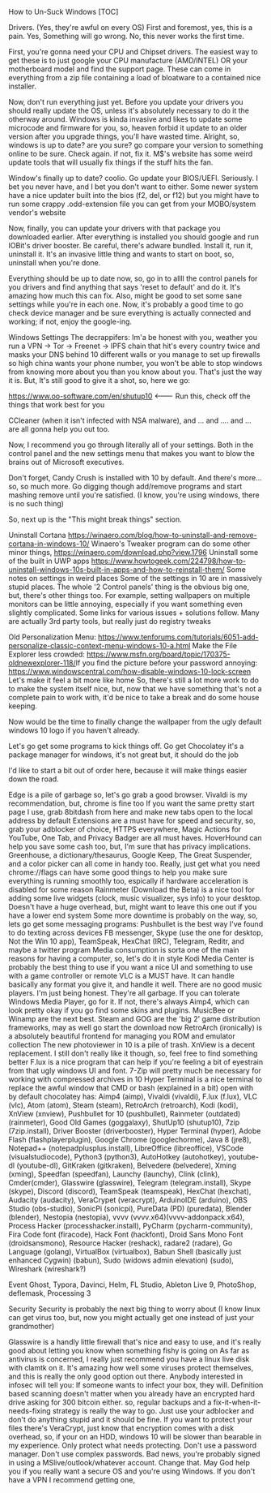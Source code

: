 How to Un-Suck Windows
[TOC]

Drivers. (Yes, they're awful on every OS)
First and foremost, yes, this is a pain. Yes, Something will go wrong. No, this never works the first time.

First, you're gonna need your CPU and Chipset drivers. The easiest way to get these is to just google your CPU manufacture (AMD/INTEL) OR your motherboard model and find the support page. These can come in everything from a zip file containing a load of bloatware to a contained nice installer.

Now, don't run everything just yet. Before you update your drivers you should really update the OS, unless it's absolutely necessary to do it the otherway around. Windows is kinda invasive and likes to update some microcode and firmware for you, so, heaven forbid it update to an older version after you upgrade things, you'll have wasted time. Alright, so, windows is up to date? are you sure? go compare your version to something online to be sure. Check again. if not, fix it. M$'s website has some weird update tools that will usually fix things if the stuff hits the fan.

Window's finally up to date? coolio. Go update your BIOS/UEFI. Seriously. I bet you never have, and I bet you don't want to either. Some newer system have a nice updater built into the bios (f2, del, or f12) but you might have to run some crappy .odd-extension file you can get from your MOBO/system vendor's website

Now, finally, you can update your drivers with that package you downloaded earlier. After everything is installed you should google and run IOBit's driver booster. Be careful, there's adware bundled. Install it, run it, uninstall it. It's an invasive little thing and wants to start on boot, so, uninstall when you're done.

Everything should be up to date now, so, go in to allll the control panels for you drivers and find anything that says 'reset to default' and do it. It's amazing how much this can fix. Also, might be good to set some sane settings while you're in each one. Now, it's probably a good time to go check device manager and be sure everything is actually connected and working; if not, enjoy the google-ing.

Windows Settings
The decrappifers:
Im'a be honest with you, weather you run a VPN -> Tor -> Freenet -> IPFS chain that hit's every country twice and masks your DNS behind 10 different walls or you manage to set up firewalls so high china wants your phone number, you won't be able to stop windows from knowing more about you than you know about you. That's just the way it is. But, It's still good to give it a shot, so, here we go:

https://www.oo-software.com/en/shutup10 <--- Run this, check off the things that work best for you

CCleaner (when it isn't infected with NSA malware), and … and …. and … are all gonna help you out too.

Now, I recommend you go through literally all of your settings. Both in the control panel and the new settings menu that makes you want to blow the brains out of Microsoft executives.

Don't forget, Candy Crush is installed with 10 by default. And there's more… so, so much more. Go digging though add/remove programs and start mashing remove until you're satisfied. (I know, you're using windows, there is no such thing)

So, next up is the "This might break things" section.

Uninstall Cortana https://winaero.com/blog/how-to-uninstall-and-remove-cortana-in-windows-10/
Winaero's Tweaker program can do some other minor things, https://winaero.com/download.php?view.1796
Uninstall some of the built in UWP apps https://www.howtogeek.com/224798/how-to-uninstall-windows-10s-built-in-apps-and-how-to-reinstall-them/
Some notes on settings in weird places
Some of the settings in 10 are in massively stupid places. The whole '2 Control panels' thing is the obvious big one, but, there's other things too. For example, setting wallpapers on multiple monitors can be little annoying, especially if you want something even slightly complicated. Some links for various issues + solutions follow. Many are actually 3rd party tools, but really just do registry tweaks

Old Personalization Menu: https://www.tenforums.com/tutorials/6051-add-personalize-classic-context-menu-windows-10-a.html
Make the File Explorer less crowded: https://www.msfn.org/board/topic/170375-oldnewexplorer-118/
​
If you find the picture before your password annoying: https://www.windowscentral.com/how-disable-windows-10-lock-screen
Let's make it feel a bit more like home
So, there's still a lot more work to do to make the system itself nice, but, now that we have something that's not a complete pain to work with, it'd be nice to take a break and do some house keeping.

Now would be the time to finally change the wallpaper from the ugly default windows 10 logo if you haven't already.

Let's go get some programs to kick things off. Go get Chocolatey it's a package manager for windows, it's not great but, it should do the job

I'd like to start a bit out of order here, because it will make things easier down the road.

Edge is a pile of garbage so, let's go grab a good browser. Vivaldi is my recommendation, but, chrome is fine too
If you want the same pretty start page I use, grab 8bitdash from here and make new tabs open to the local address by default
Extensions are a must have for speed and security, so, grab your adblocker of choice, HTTPS everywhere, Magic Actions for YouTube, One Tab, and Privacy Badger are all must haves. HoverHound can help you save some cash too, but, I'm sure that has privacy implications. Greenhouse, a dictionary/thesaurus, Google Keep, The Great Suspender, and a color picker can all come in handy too. Really, just get what you need
chrome://flags can have some good things to help you make sure everything is running smoothly too, espically if hardware acceleration is disabled for some reason
Rainmeter (Download the Beta) is a nice tool for adding some live widgets (clock, music visualizer, sys info) to your desktop. Doesn't have a huge overhead, but, might want to leave this one out if you have a lower end system
Some more downtime is probably on the way, so, lets go get some messaging programs:
Pushbullet is the best way I've found to do texting across devices
FB messenger, Skype (use the one for desktop, Not the Win 10 app), TeamSpeak, HexChat (IRC), Telegram, Reditr, and maybe a twitter program
Media consumption is sorta one of the main reasons for having a computer, so, let's do it in style
Kodi Media Center is probably the best thing to use if you want a nice UI and something to use with a game controller or remote
VLC is a MUST have. It can handle basically any format you give it, and handle it well.
There are no good music players. I'm just being honest. They're all garbage. If you can tolerate Windows Media Player, go for it. If not, there's always Aimp4, which can look pretty okay if you go find some skins and plugins. MusicBee or Winamp are the next best.
Steam and GOG are the 'big 2' game distribution frameworks, may as well go start the download now
RetroArch (ironically) is a absolutely beautiful frontend for managing you ROM and emulator collection
The new photoviewer in 10 is a pile of trash. XnView is a decent replacement. I still don't really like it though, so, feel free to find something better
F.lux is a nice program that can help if you're feeling a bit of eyestrain from that ugly windows UI and font.
7-Zip will pretty much be necessary for working with compressed archives in 10
Hyper Terminal is a nice terminal to replace the awful window that CMD or bash (explained in a bit) open with by default
chocolatey has: Aimp4 (aimp), Vivaldi (vivaldi), F.lux (f.lux), VLC (vlc), Atom (atom), Steam (steam), RetroArch (retroarch), Kodi (kodi), XnView (xnview), Pushbullet for 10 (pushbullet), Rainmeter (outdated) (rainmeter), Good Old Games (goggalaxy), ShutUp10 (shutup10), 7zip (7zip.install), Driver Booster (driverbooster), Hyper Terminal (hyper), Adobe Flash (flashplayerplugin), Google Chrome (googlechorme), Java 8 (jre8), Notepad++ (notepadplusplus.install), LibreOffice (libreoffice), VSCode (visualstudiocode), Python3 (python3), AutoHotkey (autohotkey), youtube-dl (youtube-dl), GitKraken (gitkraken), Belvedere (belvedere), Xming (xming), Speedfan (speedfan), Launchy (launchy), Clink (clink), Cmder(cmder), Glasswire (glasswire), Telegram (telegram.install), Skype (skype), Discord (discord), TeamSpeak (teamspeak), HexChat (hexchat), Audacity (audacity), VeraCrypet (veracrypt), ArduinoIDE (arduino), OBS Studio (obs-studio), SonicPi (sonicpi), PureData (PD) (puredata), Blender (blender), Nestopia (nestopia), vvvv (vvvv.x64)(vvvv-addonpack.x64), Process Hacker (processhacker.install), PyCharm (pycharm-community), Fira Code font (firacode), Hack Font (hackfont), Droid Sans Mono Font (droidsansmono), Resource Hacker (reshack), radare2 (radare), Go Language (golang), VirtualBox (virtualbox), Babun Shell (basically just enhanced Cygwin) (babun), Sudo (widows admin elevation) (sudo), Wireshark (wireshark?)

Event Ghost, Typora, Davinci, Helm, FL Studio, Ableton Live 9, PhotoShop, deflemask, Processing 3

Security
Security is probably the next big thing to worry about (I know linux can get virus too, but, now you might actually get one instead of just your grandmother)

Glasswire is a handly little firewall that's nice and easy to use, and it's really good about letting you know when something fishy is going on
As far as antivirus is concerned, I really just recommend you have a linux live disk with clamtk on it. It's amazing how well some viruses protect themselves, and this is really the only good option out there. Anybody interested in infosec will tell you: If someone wants to infect your box, they will. Definition based scanning doesn't matter when you already have an encrypted hard drive asking for 300 bitcoin either. so, regular backups and a fix-it-when-it-needs-fixing strategy is really the way to go. Just use your adblocker and don't do anything stupid and it should be fine.
If you want to protect your files there's VeraCrypt, just know that encryption comes with a disk overhead, so, if your on an HDD, windows 10 will be slower than bearable in my experience. Only protect what needs protecting.
Don't use a password manager. Don't use complex passwords.
Bad news, you're probably signed in using a MSlive/outlook/whatever account. Change that.
May God help you if you really want a secure OS and you're using Windows.
If you don't have a VPN I recommend getting one,
